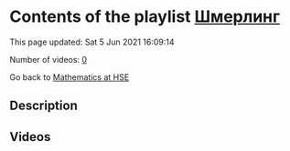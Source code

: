 # Contents of the playlist [Шмерлинг](https://www.youtube.com/playlist?list=PLq3E5oubNNoCOmM2JuY5VKY1cxWlB-b-6)

This page updated: Sat 5 Jun 2021 16:09:14

Number of videos: [0](#videos)

Go back to [Mathematics at HSE](../README.md)

## Description



## Videos

